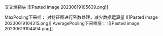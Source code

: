   交叉熵损失
 ![[Pasted image 20230619105639.png]]
 





MaxPooling下采样：
对特征图进行系数处理，减少数据运算量
![[Pasted image 20230619104315.png]]
AveragePooling下采样层：
![[Pasted image 20230619104404.png]]
